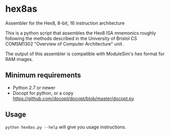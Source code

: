 hex8as
======

Assembler for the Hex8, 8-bit, 16 instruction architecture

This is a python script that assembles the Hex8 ISA mnemonics roughly following
the methods described in the University of Bristol CS COMSM1302 "Overview of
Computer Architecture" unit.

The output of this assembler is compatible with ModuleSim's hex format for RAM
images.

Minimum requirements
--------------------

* Python 2.7 or newer
* Docopt for python, or a copy https://github.com/docopt/docopt/blob/master/docopt.py

Usage
-----

`python hex8as.py --help` will give you usage instructions.

